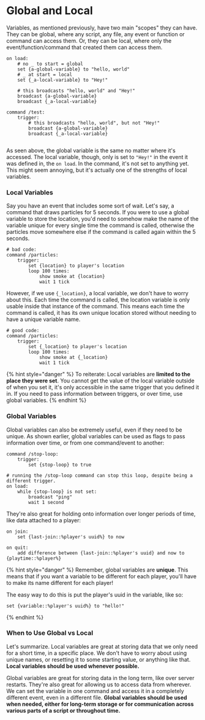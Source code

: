 # Global and Local

Variables, as mentioned previously, have two main "scopes" they can have. They can be global, where any script, any file, any event or function or command can access them. Or, they can be local, where only the event/function/command that created them can access them.

```applescript
on load:
    # no _ to start = global
    set {a-global-variable} to "hello, world"
    # _ at start = local
    set {_a-local-variable} to "Hey!"

    # this broadcasts "hello, world" and "Hey!"    
    broadcast {a-global-variable}
    broadcast {_a-local-variable}
    
command /test:
    trigger:
        # this broadcasts "hello, world", but not "Hey!"   
        broadcast {a-global-variable}
        broadcast {_a-local-variable}
    
```

As seen above, the global variable is the same no matter where it's accessed. The local variable, though, only is set to `"Hey!"` in the event it was defined in, the `on load`. In the command, it's not set to anything yet. This might seem annoying, but it's actually one of the strengths of local variables.

### Local Variables

Say you have an event that includes some sort of wait. Let's say, a command that draws particles for 5 seconds. If you were to use a global variable to store the location, you'd need to somehow make the name of the variable unique for every single time the command is called, otherwise the particles move somewhere else if the command is called again within the 5 seconds.

```applescript
# bad code:
command /particles:
    trigger:
        set {location} to player's location
        loop 100 times:
            show smoke at {location}
            wait 1 tick
```

However, if we use `{_location}`, a local variable, we don't have to worry about this. Each time the command is called, the location variable is only usable inside that instance of the command. This means each time the command is called, it has its own unique location stored without needing to have a unique variable name.

```applescript
# good code:
command /particles:
    trigger:
        set {_location} to player's location
        loop 100 times:
            show smoke at {_location}
            wait 1 tick
```

{% hint style="danger" %}
To reiterate: Local variables are **limited to the place they were set**. You cannot get the value of the local variable outside of when you set it, it's only accessible in the same trigger that you defined it in. If you need to pass information between triggers, or over time, use global variables.
{% endhint %}

### Global Variables

Global variables can also be extremely useful, even if they need to be unique. As shown earlier, global variables can be used as flags to pass information over time, or from one command/event to another:

```applescript
command /stop-loop:
    trigger:
        set {stop-loop} to true

# running the /stop-loop command can stop this loop, despite being a different trigger.   
on load:
    while {stop-loop} is not set:
        broadcast "ping"
        wait 1 second
```

They're also great for holding onto information over longer periods of time, like data attached to a player:

```applescript
on join:
    set {last-join::%player's uuid%} to now

on quit:
    add difference between {last-join::%player's uuid} and now to {playtime::%player%}
```

{% hint style="danger" %}
Remember, global variables are **unique**. This means that if you want a variable to be different for each player, you'll have to make its name different for each player!

The easy way to do this is put the player's uuid in the variable, like so:

```applescript
set {variable::%player's uuid%} to "hello!"
```
{% endhint %}

### When to Use Global vs Local

Let's summarize. Local variables are great at storing data that we only need for a short time, in a specific place. We don't have to worry about using unique names, or resetting it to some starting value, or anything like that. **Local variables should be used whenever possible.**

Global variables are great for storing data in the long term, like over server restarts. They're also great for allowing us to access data from wherever. We can set the variable in one command and access it in a completely different event, even in a different file. **Global variables should be used when needed, either for long-term storage or for communication across various parts of a script or throughout time.**

